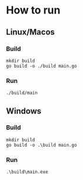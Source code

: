 # How to run
## Linux/Macos
### Build
```shell
mkdir build
go build -o ./build main.go
```

### Run
```shell
./build/main
```

## Windows
### Build
```shell
mkdir build
go build -o .\build main.go
```

### Run
```shell
.\build\main.exe
```